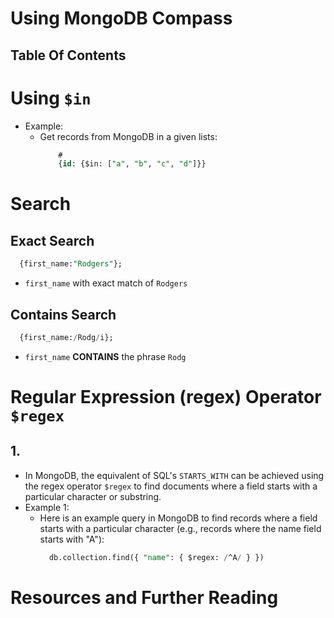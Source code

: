 # Using MongoDB Compass

## Table Of Contents

# Using `$in`

- Example:
  - Get records from MongoDB in a given lists:
    ```sql
        #
        {id: {$in: ["a", "b", "c", "d"]}}
    ```

# Search

## Exact Search

```sql
  {first_name:"Rodgers"};
```

- `first_name` with exact match of `Rodgers`

## Contains Search

```sql
  {first_name:/Rodg/i};
```

- `first_name` **CONTAINS** the phrase `Rodg`

# Regular Expression (regex) Operator `$regex`

## 1.

- In MongoDB, the equivalent of SQL's `STARTS_WITH` can be achieved using the regex operator `$regex` to find documents where a field starts with a particular character or substring.
- Example 1:
  - Here is an example query in MongoDB to find records where a field starts with a particular character (e.g., records where the name field starts with "A"):
    ```sql
      db.collection.find({ "name": { $regex: /^A/ } })
    ```

# Resources and Further Reading
